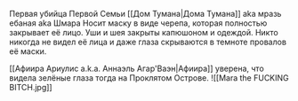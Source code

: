 Первая убийца Первой Семьи [[Дом Тумана|Дома Тумана]] aka мразь ебаная aka Шмара
Носит маску в виде черепа, которая полностью закрывает её лицо. Уши и шея закрыты капюшоном и одеждой.
Никто никогда не видел её лица и даже глаза скрываются в темноте провалов её маски.

[[Афиира Ариулис a.k.a. Аннаэль Агар'Ваэн|Афиира]] уверена, что видела зелёные глаза тогда на Проклятом Острове.
![[Mara the FUCKING BITCH.jpg]] 